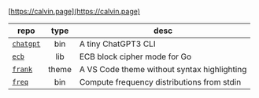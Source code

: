 [https://calvin.page](https://calvin.page)

| repo | type | desc |
|---|:---:|---|
| [`chatgpt`](https://github.com/clfs/chatgpt) | bin | A tiny ChatGPT3 CLI |
| [`ecb`](https://github.com/clfs/ecb) | lib | ECB block cipher mode for Go |
| [`frank`](https://github.com/clfs/frank) | theme | A VS Code theme without syntax highlighting |
| [`freq`](https://github.com/clfs/freq) | bin | Compute frequency distributions from stdin |

